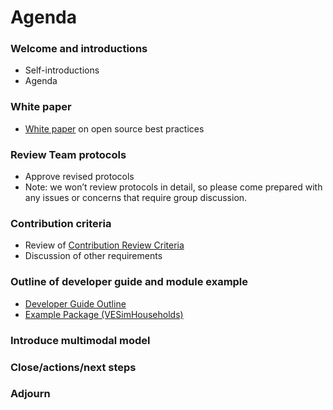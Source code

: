 # Agenda

### Welcome and introductions
* Self-introductions
* Agenda

### White paper
* [White paper](http://htmlpreview.github.io/?https://github.com/VisionEval/OSwhitepaper/blob/master/VEwhitepaper.html) on open source best practices

### Review Team protocols
* Approve revised protocols
* Note: we won’t review protocols in detail, so please come prepared with any issues or concerns that require group discussion. 

### Contribution criteria
* Review of [Contribution Review Criteria](https://github.com/gregorbj/VisionEval/wiki/Contribution-Review-Criteria)
* Discussion of other requirements

### Outline of developer guide and module example
* [Developer Guide Outline](https://github.com/gregorbj/VisionEval/wiki/Meeting-%232)
* [Example Package (VESimHouseholds)](https://github.com/gregorbj/VisionEval/tree/master/sources/modules/VESimHouseholds)

### Introduce multimodal model

### Close/actions/next steps

### Adjourn
